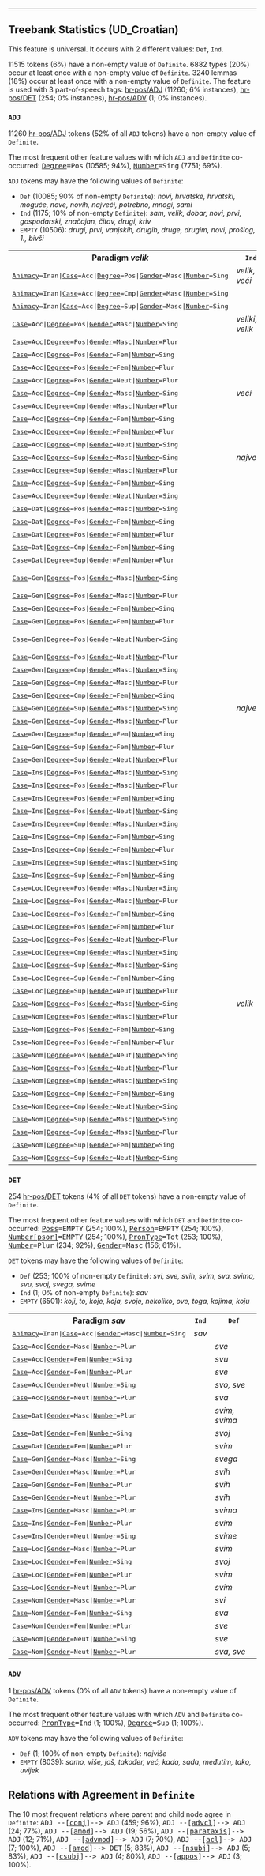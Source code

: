 

--------------------------------------------------------------------------------

## Treebank Statistics (UD_Croatian)

This feature is universal.
It occurs with 2 different values: `Def`, `Ind`.

11515 tokens (6%) have a non-empty value of `Definite`.
6882 types (20%) occur at least once with a non-empty value of `Definite`.
3240 lemmas (18%) occur at least once with a non-empty value of `Definite`.
The feature is used with 3 part-of-speech tags: [hr-pos/ADJ]() (11260; 6% instances), [hr-pos/DET]() (254; 0% instances), [hr-pos/ADV]() (1; 0% instances).

### `ADJ`

11260 [hr-pos/ADJ]() tokens (52% of all `ADJ` tokens) have a non-empty value of `Definite`.

The most frequent other feature values with which `ADJ` and `Definite` co-occurred: <tt><a href="Degree.html">Degree</a>=Pos</tt> (10585; 94%), <tt><a href="Number.html">Number</a>=Sing</tt> (7751; 69%).

`ADJ` tokens may have the following values of `Definite`:

* `Def` (10085; 90% of non-empty `Definite`): <em>novi, hrvatske, hrvatski, moguće, nove, novih, najveći, potrebno, mnogi, sami</em>
* `Ind` (1175; 10% of non-empty `Definite`): <em>sam, velik, dobar, novi, prvi, gospodarski, značajan, čitav, drugi, kriv</em>
* `EMPTY` (10506): <em>drugi, prvi, vanjskih, drugih, druge, drugim, novi, prošlog, 1., bivši</em>

<table>
  <tr><th>Paradigm <i>velik</i></th><th><tt>Ind</tt></th><th><tt>Def</tt></th></tr>
  <tr><td><tt><a href="Animacy.html">Animacy</a>=Inan|<a href="Case.html">Case</a>=Acc|<a href="Degree.html">Degree</a>=Pos|<a href="Gender.html">Gender</a>=Masc|<a href="Number.html">Number</a>=Sing</tt></td><td><em>velik, veći</em></td><td><em>veliki</em></td></tr>
  <tr><td><tt><a href="Animacy.html">Animacy</a>=Inan|<a href="Case.html">Case</a>=Acc|<a href="Degree.html">Degree</a>=Cmp|<a href="Gender.html">Gender</a>=Masc|<a href="Number.html">Number</a>=Sing</tt></td><td></td><td><em>veći</em></td></tr>
  <tr><td><tt><a href="Animacy.html">Animacy</a>=Inan|<a href="Case.html">Case</a>=Acc|<a href="Degree.html">Degree</a>=Sup|<a href="Gender.html">Gender</a>=Masc|<a href="Number.html">Number</a>=Sing</tt></td><td></td><td><em>najveći</em></td></tr>
  <tr><td><tt><a href="Case.html">Case</a>=Acc|<a href="Degree.html">Degree</a>=Pos|<a href="Gender.html">Gender</a>=Masc|<a href="Number.html">Number</a>=Sing</tt></td><td><em>veliki, velik</em></td><td></td></tr>
  <tr><td><tt><a href="Case.html">Case</a>=Acc|<a href="Degree.html">Degree</a>=Pos|<a href="Gender.html">Gender</a>=Masc|<a href="Number.html">Number</a>=Plur</tt></td><td></td><td><em>velike</em></td></tr>
  <tr><td><tt><a href="Case.html">Case</a>=Acc|<a href="Degree.html">Degree</a>=Pos|<a href="Gender.html">Gender</a>=Fem|<a href="Number.html">Number</a>=Sing</tt></td><td></td><td><em>veliku</em></td></tr>
  <tr><td><tt><a href="Case.html">Case</a>=Acc|<a href="Degree.html">Degree</a>=Pos|<a href="Gender.html">Gender</a>=Fem|<a href="Number.html">Number</a>=Plur</tt></td><td></td><td><em>velike</em></td></tr>
  <tr><td><tt><a href="Case.html">Case</a>=Acc|<a href="Degree.html">Degree</a>=Pos|<a href="Gender.html">Gender</a>=Neut|<a href="Number.html">Number</a>=Plur</tt></td><td></td><td><em>veća</em></td></tr>
  <tr><td><tt><a href="Case.html">Case</a>=Acc|<a href="Degree.html">Degree</a>=Cmp|<a href="Gender.html">Gender</a>=Masc|<a href="Number.html">Number</a>=Sing</tt></td><td><em>veći</em></td><td><em>veći</em></td></tr>
  <tr><td><tt><a href="Case.html">Case</a>=Acc|<a href="Degree.html">Degree</a>=Cmp|<a href="Gender.html">Gender</a>=Masc|<a href="Number.html">Number</a>=Plur</tt></td><td></td><td><em>veće</em></td></tr>
  <tr><td><tt><a href="Case.html">Case</a>=Acc|<a href="Degree.html">Degree</a>=Cmp|<a href="Gender.html">Gender</a>=Fem|<a href="Number.html">Number</a>=Sing</tt></td><td></td><td><em>veću</em></td></tr>
  <tr><td><tt><a href="Case.html">Case</a>=Acc|<a href="Degree.html">Degree</a>=Cmp|<a href="Gender.html">Gender</a>=Fem|<a href="Number.html">Number</a>=Plur</tt></td><td></td><td><em>veće</em></td></tr>
  <tr><td><tt><a href="Case.html">Case</a>=Acc|<a href="Degree.html">Degree</a>=Cmp|<a href="Gender.html">Gender</a>=Neut|<a href="Number.html">Number</a>=Sing</tt></td><td></td><td><em>veće</em></td></tr>
  <tr><td><tt><a href="Case.html">Case</a>=Acc|<a href="Degree.html">Degree</a>=Sup|<a href="Gender.html">Gender</a>=Masc|<a href="Number.html">Number</a>=Sing</tt></td><td><em>najveći</em></td><td></td></tr>
  <tr><td><tt><a href="Case.html">Case</a>=Acc|<a href="Degree.html">Degree</a>=Sup|<a href="Gender.html">Gender</a>=Masc|<a href="Number.html">Number</a>=Plur</tt></td><td></td><td><em>najveće</em></td></tr>
  <tr><td><tt><a href="Case.html">Case</a>=Acc|<a href="Degree.html">Degree</a>=Sup|<a href="Gender.html">Gender</a>=Fem|<a href="Number.html">Number</a>=Sing</tt></td><td></td><td><em>najveću</em></td></tr>
  <tr><td><tt><a href="Case.html">Case</a>=Acc|<a href="Degree.html">Degree</a>=Sup|<a href="Gender.html">Gender</a>=Neut|<a href="Number.html">Number</a>=Sing</tt></td><td></td><td><em>najveće</em></td></tr>
  <tr><td><tt><a href="Case.html">Case</a>=Dat|<a href="Degree.html">Degree</a>=Pos|<a href="Gender.html">Gender</a>=Masc|<a href="Number.html">Number</a>=Sing</tt></td><td></td><td><em>velikom</em></td></tr>
  <tr><td><tt><a href="Case.html">Case</a>=Dat|<a href="Degree.html">Degree</a>=Pos|<a href="Gender.html">Gender</a>=Fem|<a href="Number.html">Number</a>=Sing</tt></td><td></td><td><em>velikoj</em></td></tr>
  <tr><td><tt><a href="Case.html">Case</a>=Dat|<a href="Degree.html">Degree</a>=Pos|<a href="Gender.html">Gender</a>=Fem|<a href="Number.html">Number</a>=Plur</tt></td><td></td><td><em>velikim</em></td></tr>
  <tr><td><tt><a href="Case.html">Case</a>=Dat|<a href="Degree.html">Degree</a>=Cmp|<a href="Gender.html">Gender</a>=Fem|<a href="Number.html">Number</a>=Sing</tt></td><td></td><td><em>većoj</em></td></tr>
  <tr><td><tt><a href="Case.html">Case</a>=Dat|<a href="Degree.html">Degree</a>=Sup|<a href="Gender.html">Gender</a>=Fem|<a href="Number.html">Number</a>=Plur</tt></td><td></td><td><em>najvećim</em></td></tr>
  <tr><td><tt><a href="Case.html">Case</a>=Gen|<a href="Degree.html">Degree</a>=Pos|<a href="Gender.html">Gender</a>=Masc|<a href="Number.html">Number</a>=Sing</tt></td><td></td><td><em>velikog, velikoga</em></td></tr>
  <tr><td><tt><a href="Case.html">Case</a>=Gen|<a href="Degree.html">Degree</a>=Pos|<a href="Gender.html">Gender</a>=Masc|<a href="Number.html">Number</a>=Plur</tt></td><td></td><td><em>velikih</em></td></tr>
  <tr><td><tt><a href="Case.html">Case</a>=Gen|<a href="Degree.html">Degree</a>=Pos|<a href="Gender.html">Gender</a>=Fem|<a href="Number.html">Number</a>=Sing</tt></td><td></td><td><em>velike</em></td></tr>
  <tr><td><tt><a href="Case.html">Case</a>=Gen|<a href="Degree.html">Degree</a>=Pos|<a href="Gender.html">Gender</a>=Fem|<a href="Number.html">Number</a>=Plur</tt></td><td></td><td><em>velikih</em></td></tr>
  <tr><td><tt><a href="Case.html">Case</a>=Gen|<a href="Degree.html">Degree</a>=Pos|<a href="Gender.html">Gender</a>=Neut|<a href="Number.html">Number</a>=Sing</tt></td><td></td><td><em>najvećeg, velikog</em></td></tr>
  <tr><td><tt><a href="Case.html">Case</a>=Gen|<a href="Degree.html">Degree</a>=Pos|<a href="Gender.html">Gender</a>=Neut|<a href="Number.html">Number</a>=Plur</tt></td><td></td><td><em>velikih</em></td></tr>
  <tr><td><tt><a href="Case.html">Case</a>=Gen|<a href="Degree.html">Degree</a>=Cmp|<a href="Gender.html">Gender</a>=Masc|<a href="Number.html">Number</a>=Sing</tt></td><td></td><td><em>većeg</em></td></tr>
  <tr><td><tt><a href="Case.html">Case</a>=Gen|<a href="Degree.html">Degree</a>=Cmp|<a href="Gender.html">Gender</a>=Masc|<a href="Number.html">Number</a>=Plur</tt></td><td></td><td><em>većih</em></td></tr>
  <tr><td><tt><a href="Case.html">Case</a>=Gen|<a href="Degree.html">Degree</a>=Cmp|<a href="Gender.html">Gender</a>=Fem|<a href="Number.html">Number</a>=Sing</tt></td><td></td><td><em>veće</em></td></tr>
  <tr><td><tt><a href="Case.html">Case</a>=Gen|<a href="Degree.html">Degree</a>=Sup|<a href="Gender.html">Gender</a>=Masc|<a href="Number.html">Number</a>=Sing</tt></td><td><em>najveća</em></td><td><em>najvećeg</em></td></tr>
  <tr><td><tt><a href="Case.html">Case</a>=Gen|<a href="Degree.html">Degree</a>=Sup|<a href="Gender.html">Gender</a>=Masc|<a href="Number.html">Number</a>=Plur</tt></td><td></td><td><em>najvećih</em></td></tr>
  <tr><td><tt><a href="Case.html">Case</a>=Gen|<a href="Degree.html">Degree</a>=Sup|<a href="Gender.html">Gender</a>=Fem|<a href="Number.html">Number</a>=Sing</tt></td><td></td><td><em>najveće</em></td></tr>
  <tr><td><tt><a href="Case.html">Case</a>=Gen|<a href="Degree.html">Degree</a>=Sup|<a href="Gender.html">Gender</a>=Fem|<a href="Number.html">Number</a>=Plur</tt></td><td></td><td><em>najvećih</em></td></tr>
  <tr><td><tt><a href="Case.html">Case</a>=Gen|<a href="Degree.html">Degree</a>=Sup|<a href="Gender.html">Gender</a>=Neut|<a href="Number.html">Number</a>=Plur</tt></td><td></td><td><em>najvećih</em></td></tr>
  <tr><td><tt><a href="Case.html">Case</a>=Ins|<a href="Degree.html">Degree</a>=Pos|<a href="Gender.html">Gender</a>=Masc|<a href="Number.html">Number</a>=Sing</tt></td><td></td><td><em>velikim</em></td></tr>
  <tr><td><tt><a href="Case.html">Case</a>=Ins|<a href="Degree.html">Degree</a>=Pos|<a href="Gender.html">Gender</a>=Masc|<a href="Number.html">Number</a>=Plur</tt></td><td></td><td><em>velikim</em></td></tr>
  <tr><td><tt><a href="Case.html">Case</a>=Ins|<a href="Degree.html">Degree</a>=Pos|<a href="Gender.html">Gender</a>=Fem|<a href="Number.html">Number</a>=Sing</tt></td><td></td><td><em>velikom</em></td></tr>
  <tr><td><tt><a href="Case.html">Case</a>=Ins|<a href="Degree.html">Degree</a>=Pos|<a href="Gender.html">Gender</a>=Neut|<a href="Number.html">Number</a>=Sing</tt></td><td></td><td><em>najvećim</em></td></tr>
  <tr><td><tt><a href="Case.html">Case</a>=Ins|<a href="Degree.html">Degree</a>=Cmp|<a href="Gender.html">Gender</a>=Masc|<a href="Number.html">Number</a>=Sing</tt></td><td></td><td><em>većim</em></td></tr>
  <tr><td><tt><a href="Case.html">Case</a>=Ins|<a href="Degree.html">Degree</a>=Cmp|<a href="Gender.html">Gender</a>=Fem|<a href="Number.html">Number</a>=Sing</tt></td><td></td><td><em>većom</em></td></tr>
  <tr><td><tt><a href="Case.html">Case</a>=Ins|<a href="Degree.html">Degree</a>=Cmp|<a href="Gender.html">Gender</a>=Fem|<a href="Number.html">Number</a>=Plur</tt></td><td></td><td><em>većim</em></td></tr>
  <tr><td><tt><a href="Case.html">Case</a>=Ins|<a href="Degree.html">Degree</a>=Sup|<a href="Gender.html">Gender</a>=Masc|<a href="Number.html">Number</a>=Sing</tt></td><td></td><td><em>najvećim</em></td></tr>
  <tr><td><tt><a href="Case.html">Case</a>=Ins|<a href="Degree.html">Degree</a>=Sup|<a href="Gender.html">Gender</a>=Fem|<a href="Number.html">Number</a>=Sing</tt></td><td></td><td><em>najvećom</em></td></tr>
  <tr><td><tt><a href="Case.html">Case</a>=Loc|<a href="Degree.html">Degree</a>=Pos|<a href="Gender.html">Gender</a>=Masc|<a href="Number.html">Number</a>=Sing</tt></td><td></td><td><em>velikom</em></td></tr>
  <tr><td><tt><a href="Case.html">Case</a>=Loc|<a href="Degree.html">Degree</a>=Pos|<a href="Gender.html">Gender</a>=Masc|<a href="Number.html">Number</a>=Plur</tt></td><td></td><td><em>velikim</em></td></tr>
  <tr><td><tt><a href="Case.html">Case</a>=Loc|<a href="Degree.html">Degree</a>=Pos|<a href="Gender.html">Gender</a>=Fem|<a href="Number.html">Number</a>=Sing</tt></td><td></td><td><em>velikoj</em></td></tr>
  <tr><td><tt><a href="Case.html">Case</a>=Loc|<a href="Degree.html">Degree</a>=Pos|<a href="Gender.html">Gender</a>=Fem|<a href="Number.html">Number</a>=Plur</tt></td><td></td><td><em>velikim</em></td></tr>
  <tr><td><tt><a href="Case.html">Case</a>=Loc|<a href="Degree.html">Degree</a>=Pos|<a href="Gender.html">Gender</a>=Neut|<a href="Number.html">Number</a>=Plur</tt></td><td></td><td><em>velikim</em></td></tr>
  <tr><td><tt><a href="Case.html">Case</a>=Loc|<a href="Degree.html">Degree</a>=Cmp|<a href="Gender.html">Gender</a>=Masc|<a href="Number.html">Number</a>=Sing</tt></td><td></td><td><em>većem</em></td></tr>
  <tr><td><tt><a href="Case.html">Case</a>=Loc|<a href="Degree.html">Degree</a>=Sup|<a href="Gender.html">Gender</a>=Masc|<a href="Number.html">Number</a>=Sing</tt></td><td></td><td><em>najvećem</em></td></tr>
  <tr><td><tt><a href="Case.html">Case</a>=Loc|<a href="Degree.html">Degree</a>=Sup|<a href="Gender.html">Gender</a>=Fem|<a href="Number.html">Number</a>=Sing</tt></td><td></td><td><em>najvećoj</em></td></tr>
  <tr><td><tt><a href="Case.html">Case</a>=Loc|<a href="Degree.html">Degree</a>=Sup|<a href="Gender.html">Gender</a>=Neut|<a href="Number.html">Number</a>=Plur</tt></td><td></td><td><em>najvećim</em></td></tr>
  <tr><td><tt><a href="Case.html">Case</a>=Nom|<a href="Degree.html">Degree</a>=Pos|<a href="Gender.html">Gender</a>=Masc|<a href="Number.html">Number</a>=Sing</tt></td><td><em>velik</em></td><td><em>veliki</em></td></tr>
  <tr><td><tt><a href="Case.html">Case</a>=Nom|<a href="Degree.html">Degree</a>=Pos|<a href="Gender.html">Gender</a>=Masc|<a href="Number.html">Number</a>=Plur</tt></td><td></td><td><em>veliki</em></td></tr>
  <tr><td><tt><a href="Case.html">Case</a>=Nom|<a href="Degree.html">Degree</a>=Pos|<a href="Gender.html">Gender</a>=Fem|<a href="Number.html">Number</a>=Sing</tt></td><td></td><td><em>velika</em></td></tr>
  <tr><td><tt><a href="Case.html">Case</a>=Nom|<a href="Degree.html">Degree</a>=Pos|<a href="Gender.html">Gender</a>=Fem|<a href="Number.html">Number</a>=Plur</tt></td><td></td><td><em>velike</em></td></tr>
  <tr><td><tt><a href="Case.html">Case</a>=Nom|<a href="Degree.html">Degree</a>=Pos|<a href="Gender.html">Gender</a>=Neut|<a href="Number.html">Number</a>=Sing</tt></td><td></td><td><em>veliko</em></td></tr>
  <tr><td><tt><a href="Case.html">Case</a>=Nom|<a href="Degree.html">Degree</a>=Pos|<a href="Gender.html">Gender</a>=Neut|<a href="Number.html">Number</a>=Plur</tt></td><td></td><td><em>velika</em></td></tr>
  <tr><td><tt><a href="Case.html">Case</a>=Nom|<a href="Degree.html">Degree</a>=Cmp|<a href="Gender.html">Gender</a>=Masc|<a href="Number.html">Number</a>=Sing</tt></td><td></td><td><em>veći</em></td></tr>
  <tr><td><tt><a href="Case.html">Case</a>=Nom|<a href="Degree.html">Degree</a>=Cmp|<a href="Gender.html">Gender</a>=Fem|<a href="Number.html">Number</a>=Sing</tt></td><td></td><td><em>veća</em></td></tr>
  <tr><td><tt><a href="Case.html">Case</a>=Nom|<a href="Degree.html">Degree</a>=Cmp|<a href="Gender.html">Gender</a>=Neut|<a href="Number.html">Number</a>=Sing</tt></td><td></td><td><em>veće</em></td></tr>
  <tr><td><tt><a href="Case.html">Case</a>=Nom|<a href="Degree.html">Degree</a>=Sup|<a href="Gender.html">Gender</a>=Masc|<a href="Number.html">Number</a>=Sing</tt></td><td></td><td><em>najveći</em></td></tr>
  <tr><td><tt><a href="Case.html">Case</a>=Nom|<a href="Degree.html">Degree</a>=Sup|<a href="Gender.html">Gender</a>=Masc|<a href="Number.html">Number</a>=Plur</tt></td><td></td><td><em>najveći</em></td></tr>
  <tr><td><tt><a href="Case.html">Case</a>=Nom|<a href="Degree.html">Degree</a>=Sup|<a href="Gender.html">Gender</a>=Fem|<a href="Number.html">Number</a>=Sing</tt></td><td></td><td><em>najveća</em></td></tr>
  <tr><td><tt><a href="Case.html">Case</a>=Nom|<a href="Degree.html">Degree</a>=Sup|<a href="Gender.html">Gender</a>=Neut|<a href="Number.html">Number</a>=Sing</tt></td><td></td><td><em>najveće</em></td></tr>
</table>

### `DET`

254 [hr-pos/DET]() tokens (4% of all `DET` tokens) have a non-empty value of `Definite`.

The most frequent other feature values with which `DET` and `Definite` co-occurred: <tt><a href="Poss.html">Poss</a>=EMPTY</tt> (254; 100%), <tt><a href="Person.html">Person</a>=EMPTY</tt> (254; 100%), <tt><a href="Number[psor].html">Number[psor]</a>=EMPTY</tt> (254; 100%), <tt><a href="PronType.html">PronType</a>=Tot</tt> (253; 100%), <tt><a href="Number.html">Number</a>=Plur</tt> (234; 92%), <tt><a href="Gender.html">Gender</a>=Masc</tt> (156; 61%).

`DET` tokens may have the following values of `Definite`:

* `Def` (253; 100% of non-empty `Definite`): <em>svi, sve, svih, svim, sva, svima, svu, svoj, svega, svime</em>
* `Ind` (1; 0% of non-empty `Definite`): <em>sav</em>
* `EMPTY` (6501): <em>koji, to, koje, koja, svoje, nekoliko, ove, toga, kojima, koju</em>

<table>
  <tr><th>Paradigm <i>sav</i></th><th><tt>Ind</tt></th><th><tt>Def</tt></th></tr>
  <tr><td><tt><a href="Animacy.html">Animacy</a>=Inan|<a href="Case.html">Case</a>=Acc|<a href="Gender.html">Gender</a>=Masc|<a href="Number.html">Number</a>=Sing</tt></td><td><em>sav</em></td><td></td></tr>
  <tr><td><tt><a href="Case.html">Case</a>=Acc|<a href="Gender.html">Gender</a>=Masc|<a href="Number.html">Number</a>=Plur</tt></td><td></td><td><em>sve</em></td></tr>
  <tr><td><tt><a href="Case.html">Case</a>=Acc|<a href="Gender.html">Gender</a>=Fem|<a href="Number.html">Number</a>=Sing</tt></td><td></td><td><em>svu</em></td></tr>
  <tr><td><tt><a href="Case.html">Case</a>=Acc|<a href="Gender.html">Gender</a>=Fem|<a href="Number.html">Number</a>=Plur</tt></td><td></td><td><em>sve</em></td></tr>
  <tr><td><tt><a href="Case.html">Case</a>=Acc|<a href="Gender.html">Gender</a>=Neut|<a href="Number.html">Number</a>=Sing</tt></td><td></td><td><em>svo, sve</em></td></tr>
  <tr><td><tt><a href="Case.html">Case</a>=Acc|<a href="Gender.html">Gender</a>=Neut|<a href="Number.html">Number</a>=Plur</tt></td><td></td><td><em>sva</em></td></tr>
  <tr><td><tt><a href="Case.html">Case</a>=Dat|<a href="Gender.html">Gender</a>=Masc|<a href="Number.html">Number</a>=Plur</tt></td><td></td><td><em>svim, svima</em></td></tr>
  <tr><td><tt><a href="Case.html">Case</a>=Dat|<a href="Gender.html">Gender</a>=Fem|<a href="Number.html">Number</a>=Sing</tt></td><td></td><td><em>svoj</em></td></tr>
  <tr><td><tt><a href="Case.html">Case</a>=Dat|<a href="Gender.html">Gender</a>=Fem|<a href="Number.html">Number</a>=Plur</tt></td><td></td><td><em>svim</em></td></tr>
  <tr><td><tt><a href="Case.html">Case</a>=Gen|<a href="Gender.html">Gender</a>=Masc|<a href="Number.html">Number</a>=Sing</tt></td><td></td><td><em>svega</em></td></tr>
  <tr><td><tt><a href="Case.html">Case</a>=Gen|<a href="Gender.html">Gender</a>=Masc|<a href="Number.html">Number</a>=Plur</tt></td><td></td><td><em>svih</em></td></tr>
  <tr><td><tt><a href="Case.html">Case</a>=Gen|<a href="Gender.html">Gender</a>=Fem|<a href="Number.html">Number</a>=Plur</tt></td><td></td><td><em>svih</em></td></tr>
  <tr><td><tt><a href="Case.html">Case</a>=Gen|<a href="Gender.html">Gender</a>=Neut|<a href="Number.html">Number</a>=Plur</tt></td><td></td><td><em>svih</em></td></tr>
  <tr><td><tt><a href="Case.html">Case</a>=Ins|<a href="Gender.html">Gender</a>=Masc|<a href="Number.html">Number</a>=Plur</tt></td><td></td><td><em>svima</em></td></tr>
  <tr><td><tt><a href="Case.html">Case</a>=Ins|<a href="Gender.html">Gender</a>=Fem|<a href="Number.html">Number</a>=Plur</tt></td><td></td><td><em>svim</em></td></tr>
  <tr><td><tt><a href="Case.html">Case</a>=Ins|<a href="Gender.html">Gender</a>=Neut|<a href="Number.html">Number</a>=Sing</tt></td><td></td><td><em>svime</em></td></tr>
  <tr><td><tt><a href="Case.html">Case</a>=Loc|<a href="Gender.html">Gender</a>=Masc|<a href="Number.html">Number</a>=Plur</tt></td><td></td><td><em>svim</em></td></tr>
  <tr><td><tt><a href="Case.html">Case</a>=Loc|<a href="Gender.html">Gender</a>=Fem|<a href="Number.html">Number</a>=Sing</tt></td><td></td><td><em>svoj</em></td></tr>
  <tr><td><tt><a href="Case.html">Case</a>=Loc|<a href="Gender.html">Gender</a>=Fem|<a href="Number.html">Number</a>=Plur</tt></td><td></td><td><em>svim</em></td></tr>
  <tr><td><tt><a href="Case.html">Case</a>=Loc|<a href="Gender.html">Gender</a>=Neut|<a href="Number.html">Number</a>=Plur</tt></td><td></td><td><em>svim</em></td></tr>
  <tr><td><tt><a href="Case.html">Case</a>=Nom|<a href="Gender.html">Gender</a>=Masc|<a href="Number.html">Number</a>=Plur</tt></td><td></td><td><em>svi</em></td></tr>
  <tr><td><tt><a href="Case.html">Case</a>=Nom|<a href="Gender.html">Gender</a>=Fem|<a href="Number.html">Number</a>=Sing</tt></td><td></td><td><em>sva</em></td></tr>
  <tr><td><tt><a href="Case.html">Case</a>=Nom|<a href="Gender.html">Gender</a>=Fem|<a href="Number.html">Number</a>=Plur</tt></td><td></td><td><em>sve</em></td></tr>
  <tr><td><tt><a href="Case.html">Case</a>=Nom|<a href="Gender.html">Gender</a>=Neut|<a href="Number.html">Number</a>=Sing</tt></td><td></td><td><em>sve</em></td></tr>
  <tr><td><tt><a href="Case.html">Case</a>=Nom|<a href="Gender.html">Gender</a>=Neut|<a href="Number.html">Number</a>=Plur</tt></td><td></td><td><em>sva, sve</em></td></tr>
</table>

### `ADV`

1 [hr-pos/ADV]() tokens (0% of all `ADV` tokens) have a non-empty value of `Definite`.

The most frequent other feature values with which `ADV` and `Definite` co-occurred: <tt><a href="PronType.html">PronType</a>=Ind</tt> (1; 100%), <tt><a href="Degree.html">Degree</a>=Sup</tt> (1; 100%).

`ADV` tokens may have the following values of `Definite`:

* `Def` (1; 100% of non-empty `Definite`): <em>najviše</em>
* `EMPTY` (8039): <em>samo, više, još, također, već, kada, sada, međutim, tako, uvijek</em>

## Relations with Agreement in `Definite`

The 10 most frequent relations where parent and child node agree in `Definite`:
<tt>ADJ --[<a href="../dep/conj.html">conj</a>]--> ADJ</tt> (459; 96%),
<tt>ADJ --[<a href="../dep/advcl.html">advcl</a>]--> ADJ</tt> (24; 77%),
<tt>ADJ --[<a href="../dep/amod.html">amod</a>]--> ADJ</tt> (19; 56%),
<tt>ADJ --[<a href="../dep/parataxis.html">parataxis</a>]--> ADJ</tt> (12; 71%),
<tt>ADJ --[<a href="../dep/advmod.html">advmod</a>]--> ADJ</tt> (7; 70%),
<tt>ADJ --[<a href="../dep/acl.html">acl</a>]--> ADJ</tt> (7; 100%),
<tt>ADJ --[<a href="../dep/amod.html">amod</a>]--> DET</tt> (5; 83%),
<tt>ADJ --[<a href="../dep/nsubj.html">nsubj</a>]--> ADJ</tt> (5; 83%),
<tt>ADJ --[<a href="../dep/csubj.html">csubj</a>]--> ADJ</tt> (4; 80%),
<tt>ADJ --[<a href="../dep/appos.html">appos</a>]--> ADJ</tt> (3; 100%).

